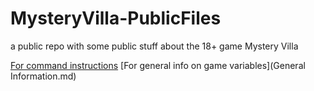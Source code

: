# MysteryVilla-PublicFiles
a public repo with some public stuff about the 18+ game Mystery Villa

[For command instructions](Comands.md)
[For general info on game variables](General Information.md)